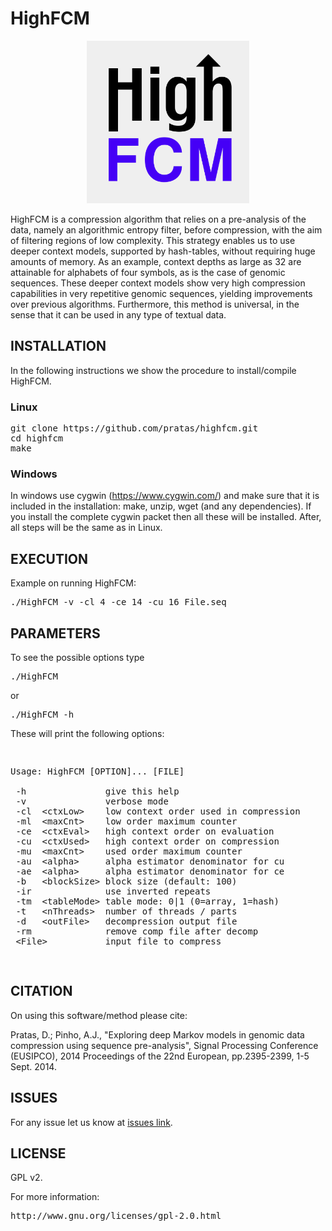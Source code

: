 <h1>HighFCM</h1>
<p align="center"><img src="/logo.png" 
alt="HighFCM" width="260" height="260" border="0" /></p>
HighFCM is a compression algorithm that relies on a pre-analysis of the data, namely an algorithmic entropy filter, before compression, with the aim of filtering regions of low complexity. This strategy enables us to use deeper context models, supported by hash-tables, without requiring huge amounts of memory. As an example, context depths as large as 32 are attainable for alphabets of four symbols, as is the case of genomic sequences. These deeper context models show very high compression capabilities in very repetitive genomic sequences, yielding improvements over previous algorithms. Furthermore, this method is universal, in the sense that it can be used in any type of textual data.


<h2>INSTALLATION</h2>

In the following instructions we show the procedure to install/compile HighFCM.

<h3>Linux</h3>
<pre>
git clone https://github.com/pratas/highfcm.git
cd highfcm
make
</pre>

<h3>Windows</h3>

In windows use cygwin (https://www.cygwin.com/) and make sure that it is included in the installation: make, unzip, wget (and any dependencies). If you install the complete cygwin packet then all these will be installed. After, all steps will be the same as in Linux.

<h2>EXECUTION</h2>

Example on running HighFCM:

<pre>
./HighFCM -v -cl 4 -ce 14 -cu 16 File.seq
</pre>

<h2>PARAMETERS</h2>

To see the possible options type
<pre>
./HighFCM
</pre>
or
<pre>
./HighFCM -h
</pre>

These will print the following options:
<pre>
<p>
Usage: HighFCM [OPTION]... [FILE]                     

 -h               give this help                        
 -v               verbose mode                          
 -cl  &#60ctxLow&#62    low context order used in compression 
 -ml  &#60maxCnt&#62    low order maximum counter             
 -ce  &#60ctxEval&#62   high context order on evaluation      
 -cu  &#60ctxUsed&#62   high context order on compression     
 -mu  &#60maxCnt&#62    used order maximum counter            
 -au  &#60alpha&#62     alpha estimator denominator for cu    
 -ae  &#60alpha&#62     alpha estimator denominator for ce    
 -b   &#60blockSize&#62 block size (default: 100)
 -ir              use inverted repeats                  
 -tm  &#60tableMode&#62 table mode: 0|1 (0=array, 1=hash)     
 -t   &#60nThreads&#62  number of threads / parts             
 -d   &#60outFile&#62   decompression output file             
 -rm              remove comp file after decomp         
 &#60File&#62           input file to compress
</p>
</pre>

<h2>CITATION</h2>

On using this software/method please cite:

Pratas, D.; Pinho, A.J., "Exploring deep Markov models in genomic data compression using sequence pre-analysis", Signal Processing Conference (EUSIPCO), 2014 Proceedings of the 22nd European, pp.2395-2399, 1-5 Sept. 2014.

<h2>ISSUES</h2>

For any issue let us know at [issues link](https://github.com/pratas/highfcm/issues).

<h2>LICENSE</h2>

GPL v2.

For more information:
<pre>http://www.gnu.org/licenses/gpl-2.0.html</pre>

                                                    

